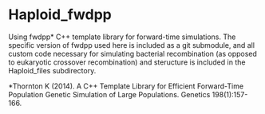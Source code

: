 # Haploid_fwdpp

Using fwdpp* C++ template library for forward-time simulations. The specific version of fwdpp used here is included as a git submodule, and all custom code necessary for simulating bacterial recombination (as opposed to eukaryotic crossover recombination) and steructure is included in the Haploid_files subdirectory.

*Thornton K (2014). A C++ Template Library for Efficient Forward-Time Population Genetic Simulation of Large Populations. Genetics 198(1):157-166.
